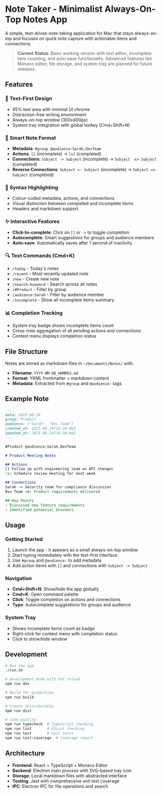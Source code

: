 # Note Taker - Minimalist Always-On-Top Notes App

A simple, text-driven note-taking application for Mac that stays always-on-top and focuses on quick note capture with actionable items and connections.

> **Current Status**: Basic working version with text editor, incomplete item counting, and auto-save functionality. Advanced features like Monaco editor, file storage, and system tray are planned for future releases.

## Features

### 🎯 **Text-First Design**
- 95% text area with minimal UI chrome
- Distraction-free writing environment
- Always-on-top window (300x400px)
- System tray integration with global hotkey (Cmd+Shift+N)

### 📝 **Smart Note Format**
- **Metadata**: `#group @audience:Sarah,DevTeam`
- **Actions**: `[]` (incomplete) → `[x]` (completed)
- **Connections**: `Subject -> Subject` (incomplete) → `Subject -x> Subject` (completed)
- **Reverse Connections**: `Subject <- Subject` (incomplete) → `Subject <x- Subject` (completed)

### 🎨 **Syntax Highlighting**
- Colour-coded metadata, actions, and connections
- Visual distinction between completed and incomplete items
- Headers and markdown support

### ✨ **Interactive Features**
- **Click-to-complete**: Click on `[]` or `->` to toggle completion
- **Autocomplete**: Smart suggestions for groups and audience members
- **Auto-save**: Automatically saves after 1 second of inactivity

### 🔍 **Text Commands** (Cmd+K)
- `/today` - Today's notes
- `/recent` - Most recently updated note
- `/new` - Create new note
- `/search:keyword` - Search across all notes
- `/#Product` - Filter by group
- `/audience:Sarah` - Filter by audience member
- `/incomplete` - Show all incomplete items summary

### 📊 **Completion Tracking**
- System tray badge shows incomplete items count
- Cross-note aggregation of all pending actions and connections
- Context menu displays completion status

## File Structure

Notes are stored as markdown files in `~/Documents/Notes/` with:
- **Filename**: `YYYY-MM-DD_HHMMSS.md`
- **Format**: YAML frontmatter + markdown content
- **Metadata**: Extracted from `#group` and `@audience:` tags

## Example Note

```markdown
---
date: 2025-08-24
group: Product
audience: ["Sarah", "Dev Team"]
created_at: 2025-08-24T10:30:00Z
updated_at: 2025-08-24T10:30:00Z
---

#Product @audience:Sarah,DevTeam

# Product Meeting Notes

## Actions
[] Follow up with engineering team on API changes
[x] Schedule review meeting for next week

## Connections
Sarah -> Security team for compliance discussion
Dev Team <x- Product requirements delivered

## Key Points
- Discussed new feature requirements
- Identified potential blockers
```

## Usage

### Getting Started
1. Launch the app - it appears as a small always-on-top window
2. Start typing immediately with the text-first interface
3. Use `#group` and `@audience:` to add metadata
4. Add action items with `[]` and connections with `Subject -> Subject`

### Navigation
- **Cmd+Shift+N**: Show/hide the app globally
- **Cmd+K**: Open command palette
- **Click**: Toggle completion on actions and connections
- **Type**: Autocomplete suggestions for groups and audience

### System Tray
- Shows incomplete items count as badge
- Right-click for context menu with completion status
- Click to show/hide window

## Development

```bash
# Run the app
./run.sh

# Development mode with hot reload
npm run dev        

# Build for production
npm run build      

# Create distributable
npm run dist

# Code quality
npm run typecheck  # TypeScript checking
npm run lint       # ESLint checking
npm run test       # Unit tests
npm run test:coverage  # Coverage report
```

## Architecture

- **Frontend**: React + TypeScript + Monaco Editor
- **Backend**: Electron main process with SVG-based tray icon
- **Storage**: Local markdown files with abstracted interface
- **Testing**: Jest with comprehensive unit test coverage
- **IPC**: Electron IPC for file operations and search